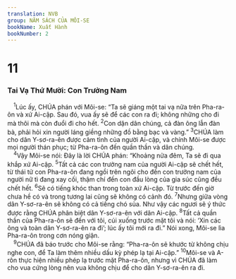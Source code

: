 ```yaml
---
translation: NVB
group: NĂM SÁCH CỦA MÔI-SE
bookName: Xuất Hành 
bookNumber: 2
---
```


<div class="title"><h1>11</h1><h3>Tai Vạ Thứ Mười: Con Trưởng Nam </h3></div>
<span class="verse xu_11_1"> <sup>1</sup>Lúc ấy, CHÚA phán với Môi-se: “Ta sẽ giáng một tai vạ nữa trên Pha-ra-ôn và xứ Ai-cập. Sau đó, vua ấy sẽ để các con ra đi; không những cho đi mà thôi mà còn đuổi đi cho hết. </span>
<span class="verse xu_11_2"><sup>2</sup>Con dặn dân chúng, cả đàn ông lẫn đàn bà, phải hỏi xin người láng giềng những đồ bằng bạc và vàng.” </span>
<span class="verse xu_11_3"><sup>3</sup>CHÚA làm cho dân Y-sơ-ra-ên được cảm tình của người Ai-cập, và chính Môi-se được mọi người thán phục; từ Pha-ra-ôn đến quần thần và dân chúng. <br/></span>
<span class="verse xu_11_4"> <sup>4</sup>Vậy Môi-se nói: Đây là lời CHÚA phán: “Khoảng nửa đêm, Ta sẽ đi qua khắp xứ Ai-cập. </span>
<span class="verse xu_11_5"><sup>5</sup>Tất cả các con trưởng nam của người Ai-cập sẽ chết hết, từ thái tử con Pha-ra-ôn đang ngồi trên ngôi cho đến con trưởng nam của người nữ tì đang xay cối, thậm chí đến con đầu lòng của gia súc cũng đều chết hết. </span>
<span class="verse xu_11_6"><sup>6</sup>Sẽ có tiếng khóc than trong toàn xứ Ai-cập. Từ trước đến giờ chưa hề có và trong tương lai cũng sẽ không có cảnh đó. </span>
<span class="verse xu_11_7"><sup>7</sup>Nhưng giữa vòng dân Y-sơ-ra-ên sẽ không có cả tiếng chó sủa. Như vậy các ngươi sẽ ý thức được rằng CHÚA phân biệt dân Y-sơ-ra-ên với dân Ai-cập. </span>
<span class="verse xu_11_8"><sup>8</sup>Tất cả quần thần của Pha-ra-ôn sẽ đến với tôi, cúi xuống trước mặt tôi và nói: ‘Xin các ông và toàn dân Y-sơ-ra-ên ra đi’; lúc ấy tôi mới ra đi.” Nói xong, Môi-se lìa Pha-ra-ôn trong cơn nóng giận. <br/></span>
<span class="verse xu_11_9"> <sup>9</sup>CHÚA đã báo trước cho Môi-se rằng: “Pha-ra-ôn sẽ khước từ không chịu nghe con, để Ta làm thêm nhiều dấu kỳ phép lạ tại Ai-cập.” </span>
<span class="verse xu_11_10"><sup>10</sup>Môi-se và A-rôn thực hiện nhiều phép lạ trước mặt Pha-ra-ôn, nhưng vì CHÚA đã làm cho vua cứng lòng nên vua không chịu để cho dân Y-sơ-ra-ên ra đi. <br/></span>

